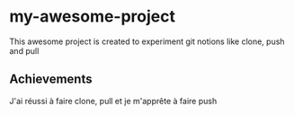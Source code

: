 # my-awesome-project
This awesome project is created to experiment git notions like clone, push and pull

## Achievements 
J'ai réussi à faire clone, pull et je m'apprête à faire push
